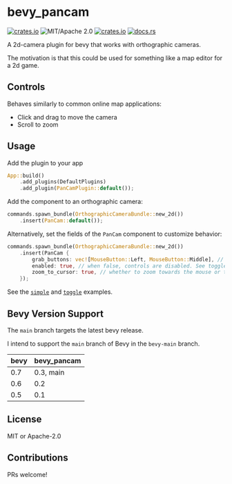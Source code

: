 # bevy_pancam

[![crates.io](https://img.shields.io/crates/v/bevy_pancam.svg)](https://crates.io/crates/bevy_pancam)
![MIT/Apache 2.0](https://img.shields.io/badge/license-MIT%2FApache-blue.svg)
[![crates.io](https://img.shields.io/crates/d/bevy_pancam.svg)](https://crates.io/crates/bevy_pancam)
[![docs.rs](https://img.shields.io/docsrs/bevy_pancam)](https://docs.rs/bevy_pancam)

A 2d-camera plugin for bevy that works with orthographic cameras.

The motivation is that this could be used for something like a map editor for a 2d game.

## Controls

Behaves similarly to common online map applications:

- Click and drag to move the camera
- Scroll to zoom

## Usage

Add the plugin to your app

```rust
App::build()
    .add_plugins(DefaultPlugins)
    .add_plugin(PanCamPlugin::default());
```

Add the component to an orthographic camera:

```rust
commands.spawn_bundle(OrthographicCameraBundle::new_2d())
    .insert(PanCam::default());
```

Alternatively, set the fields of the `PanCam` component to customize behavior:

```rust
commands.spawn_bundle(OrthographicCameraBundle::new_2d())
    .insert(PanCam {
        grab_buttons: vec![MouseButton::Left, MouseButton::Middle], // which buttons should drag the camera
        enabled: true, // when false, controls are disabled. See toggle example.
        zoom_to_cursor: true, // whether to zoom towards the mouse or the center of the screen
    });
```

See the [`simple`](./examples/simple.rs) and [`toggle`](./examples/toggle.rs) examples.

## Bevy Version Support

The `main` branch targets the latest bevy release.

I intend to support the `main` branch of Bevy in the `bevy-main` branch.

|bevy|bevy_pancam|
|---|---|
|0.7|0.3, main|
|0.6|0.2|
|0.5|0.1|

## License

MIT or Apache-2.0

## Contributions

PRs welcome!